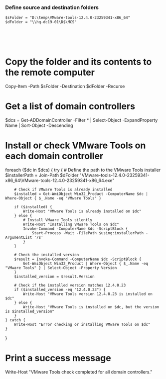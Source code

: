 ### Define source and destination folders
```
$sFolder = "D:\temp\VMware-tools-12.4.0-23259341-x86_64"
$dFolder = "\\hq-dc19-01\D$\MCS"
```
</br></br></br>
# Copy the folder and its contents to the remote computer
Copy-Item -Path $sFolder -Destination $dFolder -Recurse

# Get a list of domain controllers
$dcs = Get-ADDomainController -Filter * | Select-Object -ExpandProperty Name | Sort-Object -Descending

# Install or check VMware Tools on each domain controller
foreach ($dc in $dcs) {
    try {
        # Define the path to the VMware Tools installer
        $installerPath = Join-Path $dFolder "VMware-tools-12.4.0-23259341-x86_64\VMware-tools-12.4.0-23259341-x86_64.exe"

        # Check if VMware Tools is already installed
        $installed = Get-WmiObject Win32_Product -ComputerName $dc | Where-Object { $_.Name -eq "VMware Tools" }

        if ($installed) {
            Write-Host "VMware Tools is already installed on $dc"
        } else {
            # Install VMware Tools silently
            Write-Host "Installing VMware Tools on $dc"
            Invoke-Command -ComputerName $dc -ScriptBlock {
                Start-Process -Wait -FilePath $using:installerPath -ArgumentList '/s'
            }
        }

        # Check the installed version
        $result = Invoke-Command -ComputerName $dc -ScriptBlock {
            Get-WmiObject Win32_Product | Where-Object { $_.Name -eq "VMware Tools" } | Select-Object -Property Version
        }
        $installed_version = $result.Version

        # Check if the installed version matches 12.4.0.23
        if ($installed_version -eq "12.4.0.23") {
            Write-Host "VMware Tools version 12.4.0.23 is installed on $dc"
        } else {
            Write-Host "VMware Tools is installed on $dc, but the version is $installed_version"
        }
    } catch {
        Write-Host "Error checking or installing VMware Tools on $dc"
    }
}

# Print a success message
Write-Host "VMware Tools check completed for all domain controllers."
